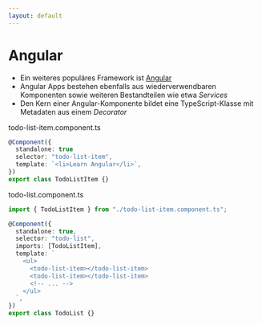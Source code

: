 ```yaml
---
layout: default
---
```


# Angular <SubHeading text="Intro"/>

<div class="grid grid-cols-12 gap-6">
<div class="col-span-12">

- Ein weiteres populäres Framework ist [Angular](https://angular.dev/)
- Angular Apps bestehen ebenfalls aus wiederverwendbaren Komponenten sowie weiteren Bestandteilen wie etwa _Services_
- Den Kern einer Angular-Komponente bildet eine TypeScript-Klasse mit Metadaten aus einem _Decorator_

</div>

<div class="col-span-6">

<Filename>todo-list-item.component.ts</Filename>

```ts
@Component({
  standalone: true
  selector: "todo-list-item",
  template: `<li>Learn Angular</li>`,
})
export class TodoListItem {}
```

</div>

<div class="col-span-6">

<Filename>todo-list.component.ts</Filename>

```ts
import { TodoListItem } from "./todo-list-item.component.ts";

@Component({
  standalone: true,
  selector: "todo-list",
  imports: [TodoListItem],
  template: `
    <ul>
      <todo-list-item></todo-list-item>
      <todo-list-item></todo-list-item>
      <!-- ... -->
    </ul>
  `,
})
export class TodoList {}
```

</div>

</div>

<PageNumber/>
